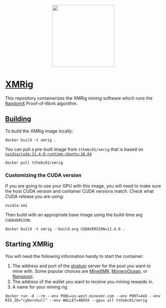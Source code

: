 <p align="center">
<img src="https://xmrig.com/assets/img/xmrig-logo.svg" width="200">
</p>

# [XMRig](https://xmrig.com/)

This repository containerizes the XMRig mining software which runs the [RandomX](https://www.getmonero.org/resources/moneropedia/randomx.html) Proof-of-Work algorithm. 

## [Building](https://xmrig.com/docs/miner/build/ubuntu)

To build the XMRig image locally:

```shell
docker build -t xmrig .
```

You can pull a pre-built image from `tthebc01/xmrig` that is based on [`nvidia/cuda:11.4.0-runtime-ubuntu:18.04`](https://hub.docker.com/layers/nvidia/cuda/11.4.0-runtime-ubuntu18.04/images/sha256-4dfdfec42da3308b94d1f9886f3db1593032c2a8a78586f900c5e29ffa496577?context=explore)

```shell
docker pull tthebc01/xmrig
```

### Customizing the CUDA version

If you are going to use your GPU with this image, you will need to make sure the host CUDA version and container CUDA versions match. Check what CUDA release you are using:

```shell
nvidia-smi
```

Then build with an appropriate base image using the build-time arg `CUDAVERSION`:

```shell
docker build -t xmrig --build-arg CUDAVERSION=11.4.0 .
```

## Starting XMRig

You will need the following information handy to start the container:

1. The address and port of the [stratum](https://en.bitcoinwiki.org/wiki/Stratum_mining_protocol) server for the pool you want to mine with. Some popular choices are [MineXMR](https://minexmr.com/miningguide), [MoneroOcean](https://moneroocean.stream/), or [Nanopool](https://nanopool.org/).
2. The address of the wallet you want to receive you mining rewards in.
3. A name for your mining rig. 

```shell
docker run -d --rm --env POOL=us-west.minexmr.com --env PORT=443 --env RIG_ID="cyberskull" --env WALLET=4BXXX --gpus all tthebc01/xmrig
```
